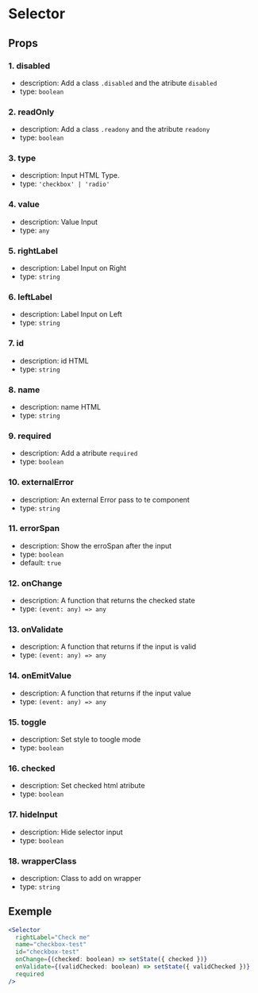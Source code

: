 # Selector

## Props

### 1. disabled

- description: Add a class `.disabled` and the atribute `disabled`
- type: `boolean`

### 2. readOnly

- description: Add a class `.readony` and the atribute `readony`
- type: `boolean`

### 3. type

- description: Input HTML Type.
- type: `'checkbox' | 'radio'`

### 4. value

- description: Value Input
- type: `any`

### 5. rightLabel

- description: Label Input on Right
- type: `string`

### 6. leftLabel

- description: Label Input on Left
- type: `string`

### 7. id

- description: id HTML
- type: `string`

### 8. name

- description: name HTML
- type: `string`

### 9. required

- description: Add a atribute `required`
- type: `boolean`

### 10. externalError

- description: An external Error pass to te component
- type: `string`

### 11. errorSpan

- description: Show the erroSpan after the input
- type: `boolean`
- default: `true`

### 12. onChange

- description: A function that returns the checked state
- type: `(event: any) => any`

### 13. onValidate

- description: A function that returns if the input is valid
- type: `(event: any) => any`

### 14. onEmitValue

- description: A function that returns if the input value
- type: `(event: any) => any`

### 15. toggle

- description: Set style to toogle mode
- type: `boolean`

### 16. checked

- description: Set checked html atribute
- type: `boolean`

### 17. hideInput

- description: Hide selector input
- type: `boolean`

### 18. wrapperClass

- description: Class to add on wrapper
- type: `string`

## Exemple

```jsx
<Selector
  rightLabel="Check me"
  name="checkbox-test"
  id="checkbox-test"
  onChange={(checked: boolean) => setState({ checked })}
  onValidate={(validChecked: boolean) => setState({ validChecked })}
  required
/>
```

